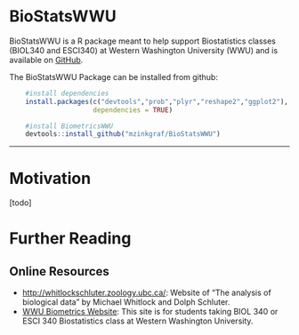 <!-- README.md is generated from README.Rmd. Please edit that file -->

# BioStatsWWU

BioStatsWWU is a R package meant to help support Biostatistics classes
(BIOL340 and ESCI340) at Western Washington University (WWU) and is
available on [GitHub](https://github.com/mzinkgraf/BioStatsWWU).

The BioStatsWWU Package can be installed from github:

``` r
    #install dependencies
    install.packages(c("devtools","prob","plyr","reshape2","ggplot2"),
                     dependencies = TRUE)

    #install BiometricsWWU
    devtools::install_github("mzinkgraf/BioStatsWWU")
```

------------------------------------------------------------------------

# Motivation

\[todo\]

# Further Reading

## Online Resources

-   <http://whitlockschluter.zoology.ubc.ca/>: Website of “The analysis
    of biological data” by Michael Whitlock and Dolph Schluter.
-   [WWU Biometrics
    Website](https://htmlpreview.github.io/?https://github.com/mzinkgraf/BioStatsWWU/blob/master/index.html):
    This site is for students taking BIOL 340 or ESCI 340 Biostatistics
    class at Western Washington University.
